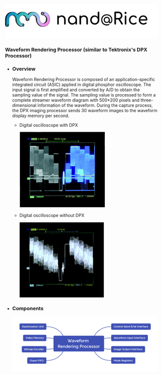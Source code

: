 ![图片3](./assets/图片3.png)

### Waveform Rendering Processor (similar to Tektronix's DPX Processor)

- ### Overview

  Waveform Rendering Processor is composed of an application-specific integrated circuit (ASIC) applied in digital phosphor oscilloscope. The input signal is first amplified and converted by A/D to obtain the sampling value of the signal. The sampling value is processed to form a complete streamer waveform diagram with 500*200 pixels and three-dimensional information of the waveform. During the capture process, the DPX imaging processor sends 30 waveform images to the waveform display memory per second.

  - Digital oscilloscope with DPX

    <img src="./assets/image-20230114224739237.png" alt="image-20230114224739237" style="zoom:50%;" />

  - Digital oscilloscope without DPX

    <img src="./assets/image-20230114224759191.png" alt="image-20230114224759191" style="zoom:50%;" />

- ### Components

  **![img](./assets/Q8djX7QSoGFU0jQMEXW1jtAEhXWSgz3XuwCr5JIkRVbsCGSX0z33pt5GSCNgS5LaNWfKkXR_w-8EPp2JfhowCq39lVtIz4Xwi0zWgHrgxB_xK3VF_SAYUX1bUGc0SEYJuXO5sPK7zj7qtEbogUJ8XcKDJFJZRYiv4lvlQ-iOR9X3Ix1J3yppl8MKZJMn7w.png)**
